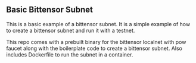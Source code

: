 ## Basic Bittensor Subnet 
This is a basic example of a bittensor subnet. It is a simple example of how to create a bittensor subnet and run it with a testnet.

This repo comes with a prebuilt binary for the bittensor localnet with pow faucet along with the boilerplate code to create a bittensor subnet. Also includes Dockerfile to run the subnet in a container.

